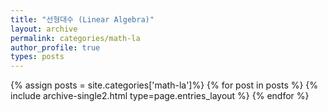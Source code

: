 ```yaml
---
title: "선형대수 (Linear Algebra)"
layout: archive
permalink: categories/math-la
author_profile: true
types: posts
---
```


{% assign posts = site.categories['math-la']%}
{% for post in posts %}
  {% include archive-single2.html type=page.entries_layout %}
{% endfor %}
